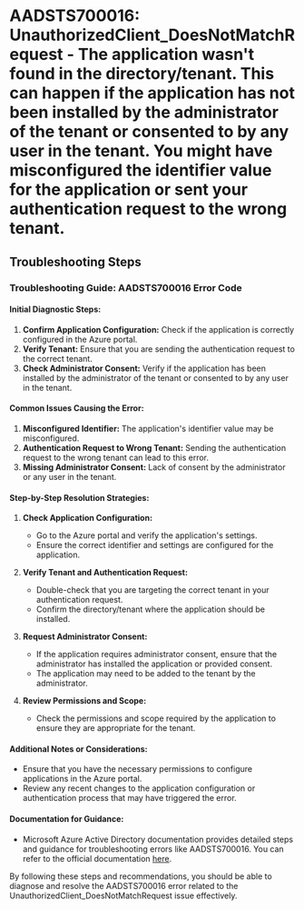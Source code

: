 # AADSTS700016: UnauthorizedClient_DoesNotMatchRequest - The application wasn't found in the directory/tenant. This can happen if the application has not been installed by the administrator of the tenant or consented to by any user in the tenant. You might have misconfigured the identifier value for the application or sent your authentication request to the wrong tenant.


## Troubleshooting Steps
### Troubleshooting Guide: AADSTS700016 Error Code

#### Initial Diagnostic Steps:
1. **Confirm Application Configuration:** Check if the application is correctly configured in the Azure portal.
2. **Verify Tenant:** Ensure that you are sending the authentication request to the correct tenant.
3. **Check Administrator Consent:** Verify if the application has been installed by the administrator of the tenant or consented to by any user in the tenant.

#### Common Issues Causing the Error:
1. **Misconfigured Identifier:** The application's identifier value may be misconfigured.
2. **Authentication Request to Wrong Tenant:** Sending the authentication request to the wrong tenant can lead to this error.
3. **Missing Administrator Consent:** Lack of consent by the administrator or any user in the tenant.

#### Step-by-Step Resolution Strategies:
1. **Check Application Configuration:**
   - Go to the Azure portal and verify the application's settings.
   - Ensure the correct identifier and settings are configured for the application.

2. **Verify Tenant and Authentication Request:**
   - Double-check that you are targeting the correct tenant in your authentication request.
   - Confirm the directory/tenant where the application should be installed.

3. **Request Administrator Consent:**
   - If the application requires administrator consent, ensure that the administrator has installed the application or provided consent.
   - The application may need to be added to the tenant by the administrator.

4. **Review Permissions and Scope:**
   - Check the permissions and scope required by the application to ensure they are appropriate for the tenant.

#### Additional Notes or Considerations:
- Ensure that you have the necessary permissions to configure applications in the Azure portal.
- Review any recent changes to the application configuration or authentication process that may have triggered the error.

#### Documentation for Guidance:
- Microsoft Azure Active Directory documentation provides detailed steps and guidance for troubleshooting errors like AADSTS700016. You can refer to the official documentation [here](https://docs.microsoft.com/en-us/azure/active-directory/develop/reference-aadsts-error-codes). 

By following these steps and recommendations, you should be able to diagnose and resolve the AADSTS700016 error related to the UnauthorizedClient_DoesNotMatchRequest issue effectively.
